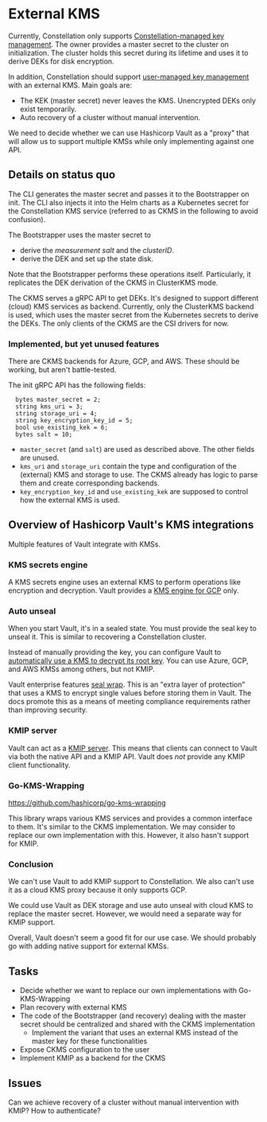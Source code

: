 # External KMS

Currently, Constellation only supports [Constellation-managed key management](https://docs.edgeless.systems/constellation/2.0/architecture/keys#constellation-managed-key-management).
The owner provides a master secret to the cluster on initialization.
The cluster holds this secret during its lifetime and uses it to derive DEKs for disk encryption.

In addition, Constellation should support [user-managed key management](https://docs.edgeless.systems/constellation/2.0/architecture/keys#user-managed-key-management) with an external KMS.
Main goals are:

* The KEK (master secret) never leaves the KMS. Unencrypted DEKs only exist temporarily.
* Auto recovery of a cluster without manual intervention.

We need to decide whether we can use Hashicorp Vault as a "proxy" that will allow us to support multiple KMSs while only implementing against one API.

## Details on status quo

The CLI generates the master secret and passes it to the Bootstrapper on init.
The CLI also injects it into the Helm charts as a Kubernetes secret for the Constellation KMS service (referred to as CKMS in the following to avoid confusion).

The Bootstrapper uses the master secret to

* derive the *measurement salt* and the *clusterID*.
* derive the DEK and set up the state disk.

Note that the Bootstrapper performs these operations itself.
Particularly, it replicates the DEK derivation of the CKMS in ClusterKMS mode.

The CKMS serves a gRPC API to get DEKs.
It's designed to support different (cloud) KMS services as backend.
Currently, only the ClusterKMS backend is used, which uses the master secret from the Kubernetes secrets to derive the DEKs.
The only clients of the CKMS are the CSI drivers for now.

### Implemented, but yet unused features

There are CKMS backends for Azure, GCP, and AWS.
These should be working, but aren't battle-tested.

The init gRPC API has the following fields:

```
  bytes master_secret = 2;
  string kms_uri = 3;
  string storage_uri = 4;
  string key_encryption_key_id = 5;
  bool use_existing_kek = 6;
  bytes salt = 10;
```

* `master_secret` (and `salt`) are used as described above. The other fields are unused.
* `kms_uri` and `storage_uri` contain the type and configuration of the (external) KMS and storage to use. The CKMS already has logic to parse them and create corresponding backends.
* `key_encryption_key_id` and `use_existing_kek` are supposed to control how the external KMS is used.

## Overview of Hashicorp Vault's KMS integrations

Multiple features of Vault integrate with KMSs.

### KMS secrets engine

A KMS secrets engine uses an external KMS to perform operations like encryption and decryption.
Vault provides a [KMS engine for GCP](https://developer.hashicorp.com/vault/docs/secrets/gcpkms) only.

### Auto unseal

When you start Vault, it's in a sealed state.
You must provide the seal key to unseal it.
This is similar to recovering a Constellation cluster.

Instead of manually providing the key, you can configure Vault to [automatically use a KMS to decrypt its root key](https://developer.hashicorp.com/vault/docs/concepts/seal#auto-unseal).
You can use Azure, GCP, and AWS KMSs among others, but not KMIP.

Vault enterprise features [seal wrap](https://developer.hashicorp.com/vault/docs/enterprise/sealwrap).
This is an "extra layer of protection" that uses a KMS to encrypt single values before storing them in Vault.
The docs promote this as a means of meeting compliance requirements rather than improving security.

### KMIP server

Vault can act as a [KMIP server](https://developer.hashicorp.com/vault/docs/secrets/kmip).
This means that clients can connect to Vault via both the native API and a KMIP API.
Vault does *not* provide any KMIP client functionality.

### Go-KMS-Wrapping

https://github.com/hashicorp/go-kms-wrapping

This library wraps various KMS services and provides a common interface to them.
It's similar to the CKMS implementation.
We may consider to replace our own implementation with this.
However, it also hasn't support for KMIP.

### Conclusion

We can't use Vault to add KMIP support to Constellation.
We also can't use it as a cloud KMS proxy because it only supports GCP.

We could use Vault as DEK storage and use auto unseal with cloud KMS to replace the master secret.
However, we would need a separate way for KMIP support.

Overall, Vault doesn't seem a good fit for our use case.
We should probably go with adding native support for external KMSs.

## Tasks

* Decide whether we want to replace our own implementations with Go-KMS-Wrapping
* Plan recovery with external KMS
* The code of the Bootstrapper (and recovery) dealing with the master secret should be centralized and shared with the CKMS implementation
  * Implement the variant that uses an external KMS instead of the master key for these functionalities
* Expose CKMS configuration to the user
* Implement KMIP as a backend for the CKMS

## Issues

Can we achieve recovery of a cluster without manual intervention with KMIP?
How to authenticate?
